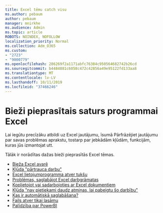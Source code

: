 ```yaml
---
title: Excel tēmu catch visu
ms.author: pebaum
author: pebaum
manager: mnirkhe
ms.audience: Admin
ms.topic: article
ROBOTS: NOINDEX, NOFOLLOW
localization_priority: Normal
ms.collection: Adm_O365
ms.custom:
- "2723"
- "9000779"
ms.openlocfilehash: 286269f2a1171abfc76384c950564682742b26cd
ms.sourcegitcommit: b4484881c6058c472c42856a49e95122fd133aa8
ms.translationtype: MT
ms.contentlocale: lv-LV
ms.lasthandoff: 10/11/2019
ms.locfileid: "37466246"
---
```

# <a name="commonly-requested-content-for-excel"></a>Bieži pieprasītais saturs programmai Excel

Lai iegūtu precīzāku atbildi uz Excel jautājumu, īsumā Pārfrāzējiet jautājumu par savas problēmas aprakstu, tostarp par jebkādām kļūdām, funkcijām, kuras jūs izmantojat utt. 

Tālāk ir norādītas dažas bieži pieprasītās Excel tēmas.

- [Bieža Excel avarē](https://support.office.com/article/Excel-not-responding-hangs-freezes-or-stops-working-37E7D3C9-9E84-40BF-A805-4CA6853A1FF4)
- [Kļūda "pārtrauca darbu"](https://support.office.com/client/52bd7985-4e99-4a35-84c8-2d9b8301a2fa)
- [Excel lietojumprogramma atver tukšu](https://docs.microsoft.com/office/troubleshoot/excel/excel-opens-blank)
- [Problēmas, saglabājot Excel darbgrāmatas](https://docs.microsoft.com/office/troubleshoot/excel/issue-when-save-excel-workbooks)
- [Koplietojot vai sadarbojoties ar Excel dokumentiem](https://support.office.com/article/7152aa8b-b791-414c-a3bb-3024e46fb104)
- [Kļūda "nav pietiekami daudz atmiņas, lai pabeigtu šo darbību"](https://docs.microsoft.com/office/troubleshoot/excel/available-resources-errors)
- [Kas ir automātiskā saglabāšana?](https://support.office.com/article/6d6bd723-ebfd-4e40-b5f6-ae6e8088f7a5)
- [Fails atver tikai lasāmu](https://support.office.com/article/why-did-my-file-open-read-only-3ab4b792-da50-4b38-8628-14c64e1f1d15)
- [Palīdzība par PowerBI](https://powerbi.microsoft.com/en-us/support/)